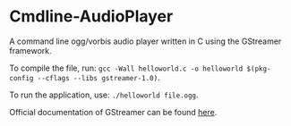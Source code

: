 # Cmdline-AudioPlayer

A command line ogg/vorbis audio player written in C using the GStreamer framework.

To compile the file, run: ```gcc -Wall helloworld.c -o helloworld $(pkg-config --cflags --libs gstreamer-1.0)```.

To run the application, use: ```./helloworld file.ogg```.

Official documentation of GStreamer can be found [here](https://gstreamer.freedesktop.org/documentation/application-development/index.html).